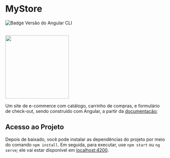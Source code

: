 # MyStore

![Badge Versão do Angular CLI](https://img.shields.io/badge/Angular%20CLI-v15.0.0.-blue)

<br>

<img src="https://user-images.githubusercontent.com/96782173/202766091-0bbb27cf-84c4-47e2-a8f5-778d285df39f.png" width="200px">

Um site de e-commerce com catálogo, carrinho de compras, e formulário de check-out, sendo construído com Angular, a partir da [documentacão](https://angular.io/start); 

<!-- This project was generated with [Angular CLI](https://github.com/angular/angular-cli) version 15.0.0. -->

## Acesso ao Projeto

Depois de baixado, você pode instalar as dependências do projeto por meio do comando `npm install`. Em seguida, para executar, use `npm start` ou `ng serve`; ele vai estar disponível em [localhost:4200](http://localhost:4200/).

<!-- Run `ng serve` for a dev server. Navigate to `http://localhost:4200/`. The application will automatically reload if you change any of the source files. -->

<!--
## Code scaffolding

Run `ng generate component component-name` to generate a new component. You can also use `ng generate directive|pipe|service|class|guard|interface|enum|module`.

## Build

Run `ng build` to build the project. The build artifacts will be stored in the `dist/` directory.

## Running unit tests

Run `ng test` to execute the unit tests via [Karma](https://karma-runner.github.io).

## Running end-to-end tests

Run `ng e2e` to execute the end-to-end tests via a platform of your choice. To use this command, you need to first add a package that implements end-to-end testing capabilities.

## Further help

To get more help on the Angular CLI use `ng help` or go check out the [Angular CLI Overview and Command Reference](https://angular.io/cli) page.
-->
